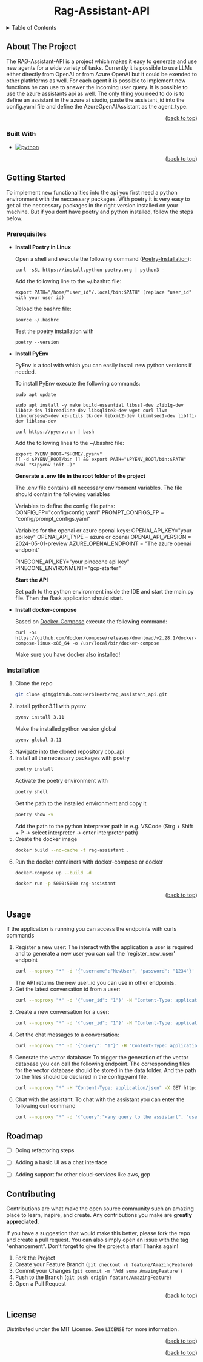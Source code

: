 <!-- Improved compatibility of back to top link: See: https://github.com/othneildrew/Best-README-Template/pull/73 -->
<a id="readme-top"></a>
<!--
*** Thanks for checking out the Best-README-Template. If you have a suggestion
*** that would make this better, please fork the repo and create a pull request
*** or simply open an issue with the tag "enhancement".
*** Don't forget to give the project a star!
*** Thanks again! Now go create something AMAZING! :D
-->



<!-- PROJECT SHIELDS -->
<!--
*** I'm using markdown "reference style" links for readability.
*** Reference links are enclosed in brackets [ ] instead of parentheses ( ).
*** See the bottom of this document for the declaration of the reference variables
*** for contributors-url, forks-url, etc. This is an optional, concise syntax you may use.
*** https://www.markdownguide.org/basic-syntax/#reference-style-links
-->
<!-- [![Contributors][contributors-shield]][contributors-url]
[![Forks][forks-shield]][forks-url]
[![Stargazers][stars-shield]][stars-url]
[![Issues][issues-shield]][issues-url]
[![MIT License][license-shield]][license-url]
[![LinkedIn][linkedin-shield]][linkedin-url] -->



<!-- PROJECT LOGO -->
<br />
<div align="center">
  <!-- <a href="https://github.com/github_username/repo_name">
    <img src="images/logo.png" alt="Logo" width="80" height="80">
  </a> -->

<h1 align="center">Rag-Assistant-API</h1>

  <!-- <p align="center">
    An interface to calculate an individual price for a customer
    <br />
    <a href="https://github.com/github_username/repo_name"><strong>Explore the docs »</strong></a>
    <br />
    <br />
    <a href="https://github.com/github_username/repo_name">View Demo</a>
    ·
    <a href="https://github.com/github_username/repo_name/issues/new?labels=bug&template=bug-report---.md">Report Bug</a>
    ·
    <a href="https://github.com/github_username/repo_name/issues/new?labels=enhancement&template=feature-request---.md">Request Feature</a>
  </p> -->
</div>



<!-- TABLE OF CONTENTS -->
<details>
  <summary>Table of Contents</summary>
  <ol>
    <li>
      <a href="#about-the-project">About The Project</a>
      <ul>
        <li><a href="#built-with">Built With</a></li>
      </ul>
    </li>
    <li>
      <a href="#getting-started">Getting Started</a>
      <ul>
        <li><a href="#prerequisites">Prerequisites</a></li>
        <li><a href="#installation">Installation</a></li>
      </ul>
    </li>
    <li><a href="#usage">Usage</a></li>
    <!-- <li><a href="#structure">Structure</a></li> -->
    <li><a href="#roadmap">Roadmap</a></li>
    <li><a href="#contributing">Contributing</a></li>
    <!-- <li><a href="#license">License</a></li> -->
    <!-- <li><a href="#contact">Contact</a></li> -->
    <!-- <li><a href="#acknowledgments">Acknowledgments</a></li> -->
  </ol>
</details>



<!-- ABOUT THE PROJECT -->
## About The Project

<!-- [![Product Name Screen Shot][product-screenshot]](https://example.com) -->

The RAG-Assistant-API is a project which makes it easy to generate and use new agents for a wide variety of tasks. Currently it is possible to use LLMs  either directly from OpenAI or from Azure OpenAI but it could be exended to other plathforms as well. For each agent it is possible to implement new functions he can use to answer the incoming user query. It is possible to use the azure assistants api as well. The only thing you need to do is to define an assistant in the azure ai studio,  paste the assistant_id into the config.yaml file and define the AzureOpenAIAssistant as the agent_type.

<!-- ![image info](readme_images/cbp_overview.PNG) -->


<p align="right">(<a href="#readme-top">back to top</a>)</p>



### Built With

* [![python](https://img.shields.io/badge/Python-3.9-3776AB.svg?style=flat&logo=python&logoColor=white)](https://www.python.org)
<!-- * [![React][React.js]][React-url]
* [![Vue][Vue.js]][Vue-url]
* [![Angular][Angular.io]][Angular-url]
* [![Svelte][Svelte.dev]][Svelte-url]
* [![Laravel][Laravel.com]][Laravel-url]
* [![Bootstrap][Bootstrap.com]][Bootstrap-url]
* [![JQuery][JQuery.com]][JQuery-url] -->

<p align="right">(<a href="#readme-top">back to top</a>)</p>



<!-- GETTING STARTED -->
## Getting Started

To implement new functionalities into the api you first need a python environment with the neccessary packages. With poetry it is very easy to get all the neccessary packages in the right version installed on your machine. But if you dont have poetry and python installed, follow the steps below.

### Prerequisites

*   <strong>Install Poetry in Linux</strong>

    Open a shell and execute the following command ([Poetry-Installation](https://www.digitalocean.com/community/tutorials/how-to-install-poetry-to-manage-python-dependencies-on-ubuntu-22-04)):
    ```
    curl -sSL https://install.python-poetry.org | python3 -
    ```

    Add the following line to the ~/.bashrc file:
    ```
    export PATH="/home/"user_id"/.local/bin:$PATH" (replace "user_id" with your user id)
    ```

    Reload the bashrc file: 
    ```
    source ~/.bashrc 
    ```

    Test the poetry installation with 
    ```
    poetry --version
    ```

*   <strong>Install PyEnv</strong>

    PyEnv is a tool with which you can easily install new python versions if needed.

    To install PyEnv execute the following commands:
    ```
    sudo apt update
    ```
    ```
    sudo apt install -y make build-essential libssl-dev zlib1g-dev libbz2-dev libreadline-dev libsqlite3-dev wget curl llvm libncursesw5-dev xz-utils tk-dev libxml2-dev libxmlsec1-dev libffi-dev liblzma-dev
    ```
    ```
    curl https://pyenv.run | bash
    ```

    Add the following lines to the ~/.bashrc file:
    ```
    export PYENV_ROOT="$HOME/.pyenv"
    [[ -d $PYENV_ROOT/bin ]] && export PATH="$PYENV_ROOT/bin:$PATH"
    eval "$(pyenv init -)"
    ```

    <strong>Generate a .env file in the root folder of the project</strong>

    The .env file contains all necessary environment variables. The file should contain the following variables

    Variables to define the config file paths:
    CONFIG_FP="config/config.yaml"
    PROMPT_CONFIGS_FP = "config/prompt_configs.yaml"

    Variables for the openai or azure openai keys:
    OPENAI_API_KEY="your api key"
    OPENAI_API_TYPE = azure or openai
    OPENAI_API_VERSION = 2024-05-01-preview
    AZURE_OPENAI_ENDPOINT = "The azure openai endpoint"

    PINECONE_API_KEY="your pinecone api key"
    PINECONE_ENVIRONMENT="gcp-starter"


    <strong>Start the API</strong>

    Set path to the python environment inside the IDE and start the main.py file. Then the flask application should start. 

*   <strong>Install docker-compose</strong>

    Based on [Docker-Compose](https://docs.docker.com/compose/install/standalone/) execute the following command:
    ```
    curl -SL https://github.com/docker/compose/releases/download/v2.28.1/docker-compose-linux-x86_64 -o /usr/local/bin/docker-compose
    ```

    Make sure you have docker also installed!

### Installation

1. Clone the repo
   ```sh
   git clone git@github.com:HerbiHerb/rag_assistant_api.git
   ```
2. Install python3.11 with pyenv
   ```sh
   pyenv install 3.11
   ```
   Make the installed python version global
   ```sh
   pyenv global 3.11
   ```
3. Navigate into the cloned repository cbp_api
4. Install all the necessary packages with poetry
    ```sh
    poetry install
    ```
    Activate the poetry environment with
    ```sh
    poetry shell
    ```
    Get the path to the installed environment and copy it
    ```sh
    poetry show -v
    ```
    Add the path to the python interpreter path in e.g. VSCode (Strg + Shift + P -> select interpreter -> enter interpreter path)
5.  Create the docker image
    ```sh
    docker build --no-cache -t rag-assistant .
    ```
6. Run the docker containers with docker-compose or docker
   ```sh
   docker-compose up --build -d
   ```
   ```sh
   docker run -p 5000:5000 rag-assistant
   ```

<p align="right">(<a href="#readme-top">back to top</a>)</p>



<!-- USAGE EXAMPLES -->
## Usage

If the application is running you can access the endpoints with curls commands

1.  Register a new user:
    The interact with the application a user is required and to generate a new user you can call the 'register_new_user' endpoint
    ```sh
    curl --noproxy "*" -d '{"username":"NewUser", "password": "1234"}' -H "Content-Type: application/json" -X POST http://localhost:5000/register_new_user
    ```
    The API returns the new user_id you can use in other endpoints.
2.  Get the latest conversation id from a user: 
    ```sh
    curl --noproxy "*" -d '{"user_id": "1"}' -H "Content-Type: application/json" -X POST http://localhost:5000/get_latest_conv_id
    ```
3.  Create a new conversation for a user: 
    ```sh
    curl --noproxy "*" -d '{"user_id": "1"}' -H "Content-Type: application/json" -X POST http://localhost:5000/create_new_conversation
    ```
4.  Get the chat messages to a conversation: 
    ```sh
    curl --noproxy "*" -d '{"query": "1"}' -H "Content-Type: application/json" -X POST http://localhost:5000/get_chat_messages
    ```
5.  Generate the vector database: 
    To trigger the generation of the vector database you can call the following endpoint. The corresponding files for the vector database should be stored in the data folder. And the path to the files should be declared in the config.yaml file.
    ```sh
    curl --noproxy "*" -H "Content-Type: application/json" -X GET http://localhost:5000/generate_vector_db
    ```
6.  Chat with the assistant:
    To chat with the assistant you can enter the following curl command
    ```sh
    curl --noproxy "*" -d '{"query":"<any query to the assistant", "user_id":1}' -H "Content-Type: application/json" -X POST http://localhost:5000/execute_rag
    ```

<!-- ROADMAP -->
## Roadmap

- [ ] Doing refactoring steps
- [ ] Adding a basic UI as a chat interface
- [ ] Adding support for other cloud-services like aws, gcp


<!-- CONTRIBUTING -->
## Contributing

Contributions are what make the open source community such an amazing place to learn, inspire, and create. Any contributions you make are **greatly appreciated**.

If you have a suggestion that would make this better, please fork the repo and create a pull request. You can also simply open an issue with the tag "enhancement".
Don't forget to give the project a star! Thanks again!

1. Fork the Project
2. Create your Feature Branch (`git checkout -b feature/AmazingFeature`)
3. Commit your Changes (`git commit -m 'Add some AmazingFeature'`)
4. Push to the Branch (`git push origin feature/AmazingFeature`)
5. Open a Pull Request

<p align="right">(<a href="#readme-top">back to top</a>)</p>



<!-- LICENSE -->
## License

Distributed under the MIT License. See `LICENSE` for more information.

<p align="right">(<a href="#readme-top">back to top</a>)</p>



<!-- CONTACT -->
<!-- ## Contact

Dennis Herbrik - dennisherbrik1988@gmail.com -->

<!-- Project Link: [https://github.com/github_username/repo_name](https://github.com/github_username/repo_name) -->

<p align="right">(<a href="#readme-top">back to top</a>)</p>



<!-- ACKNOWLEDGMENTS -->
<!-- ## Acknowledgments

* []()
* []()
* []()

<p align="right">(<a href="#readme-top">back to top</a>)</p> -->



<!-- MARKDOWN LINKS & IMAGES -->
<!-- https://www.markdownguide.org/basic-syntax/#reference-style-links -->
[contributors-shield]: https://img.shields.io/github/contributors/github_username/repo_name.svg?style=for-the-badge
[contributors-url]: https://github.com/github_username/repo_name/graphs/contributors
[forks-shield]: https://img.shields.io/github/forks/github_username/repo_name.svg?style=for-the-badge
[forks-url]: https://github.com/github_username/repo_name/network/members
[stars-shield]: https://img.shields.io/github/stars/github_username/repo_name.svg?style=for-the-badge
[stars-url]: https://github.com/github_username/repo_name/stargazers
[issues-shield]: https://img.shields.io/github/issues/github_username/repo_name.svg?style=for-the-badge
[issues-url]: https://github.com/github_username/repo_name/issues
[license-shield]: https://img.shields.io/github/license/github_username/repo_name.svg?style=for-the-badge
[license-url]: https://github.com/github_username/repo_name/blob/master/LICENSE.txt
[linkedin-shield]: https://img.shields.io/badge/-LinkedIn-black.svg?style=for-the-badge&logo=linkedin&colorB=555
[linkedin-url]: https://linkedin.com/in/linkedin_username
[product-screenshot]: images/screenshot.png
[Next.js]: https://img.shields.io/badge/next.js-000000?style=for-the-badge&logo=nextdotjs&logoColor=white
[Next-url]: https://nextjs.org/
[React.js]: https://img.shields.io/badge/React-20232A?style=for-the-badge&logo=react&logoColor=61DAFB
[React-url]: https://reactjs.org/
[Vue.js]: https://img.shields.io/badge/Vue.js-35495E?style=for-the-badge&logo=vuedotjs&logoColor=4FC08D
[Vue-url]: https://vuejs.org/
[Angular.io]: https://img.shields.io/badge/Angular-DD0031?style=for-the-badge&logo=angular&logoColor=white
[Angular-url]: https://angular.io/
[Svelte.dev]: https://img.shields.io/badge/Svelte-4A4A55?style=for-the-badge&logo=svelte&logoColor=FF3E00
[Svelte-url]: https://svelte.dev/
[Laravel.com]: https://img.shields.io/badge/Laravel-FF2D20?style=for-the-badge&logo=laravel&logoColor=white
[Laravel-url]: https://laravel.com
[Bootstrap.com]: https://img.shields.io/badge/Bootstrap-563D7C?style=for-the-badge&logo=bootstrap&logoColor=white
[Bootstrap-url]: https://getbootstrap.com
[JQuery.com]: https://img.shields.io/badge/jQuery-0769AD?style=for-the-badge&logo=jquery&logoColor=white
[JQuery-url]: https://jquery.com 


